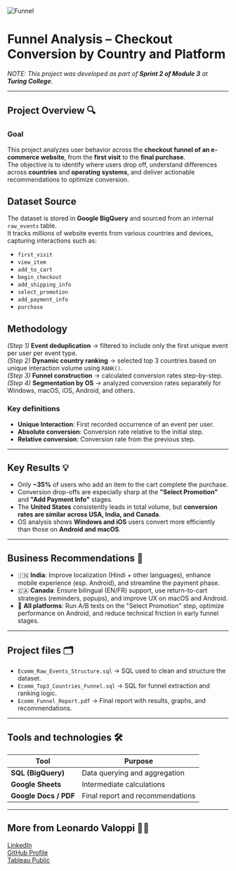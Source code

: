 ![Funnel](https://d2h3pg8y17p5so.cloudfront.net/s3/topics/funnels/sales-funnel-analysis-article-headline.jpg)

# Funnel Analysis – Checkout Conversion by Country and Platform

*NOTE: This project was developed as part of **Sprint 2 of Module 3** at **Turing College**.*

---

## Project Overview 🔍

### Goal
This project analyzes user behavior across the **checkout funnel of an e-commerce website**, from the **first visit** to the **final purchase**.  
The objective is to identify where users drop off, understand differences across **countries** and **operating systems**, and deliver actionable recommendations to optimize conversion.

## Dataset Source
The dataset is stored in **Google BigQuery** and sourced from an internal `raw_events` table.  
It tracks millions of website events from various countries and devices, capturing interactions such as:
- `first_visit`
- `view_item`
- `add_to_cart`
- `begin_checkout`
- `add_shipping_info`
- `select_promotion`
- `add_payment_info`
- `purchase`

## Methodology
*(Step 1)* **Event deduplication** → filtered to include only the first unique event per user per event type.  
*(Step 2)* **Dynamic country ranking** → selected top 3 countries based on unique interaction volume using `RANK()`.  
*(Step 3)* **Funnel construction** → calculated conversion rates step-by-step.  
*(Step 4)* **Segmentation by OS** → analyzed conversion rates separately for Windows, macOS, iOS, Android, and others.

### Key definitions
- **Unique Interaction**: First recorded occurrence of an event per user.  
- **Absolute conversion**: Conversion rate relative to the initial step.  
- **Relative conversion**: Conversion rate from the previous step.

---

## Key Results 💡

- Only **~35%** of users who add an item to the cart complete the purchase.
- Conversion drop-offs are especially sharp at the **"Select Promotion"** and **"Add Payment Info"** stages.
- The **United States** consistently leads in total volume, but **conversion rates are similar across USA, India, and Canada**.
- OS analysis shows **Windows and iOS** users convert more efficiently than those on **Android and macOS**.

---

## Business Recommendations 🎯

- 🇮🇳 **India**: Improve localization (Hindi + other languages), enhance mobile experience (esp. Android), and streamline the payment phase.
- 🇨🇦 **Canada**: Ensure bilingual (EN/FR) support, use return-to-cart strategies (reminders, popups), and improve UX on macOS and Android.
- 📱 **All platforms**: Run A/B tests on the "Select Promotion" step, optimize performance on Android, and reduce technical friction in early funnel stages.

---

## Project files 🗂️

- `Ecomm_Raw_Events_Structure.sql` → SQL used to clean and structure the dataset.
- `Ecomm_Top3_Countries_Funnel.sql` → SQL for funnel extraction and ranking logic.
- `Ecomm_Funnel_Report.pdf` → Final report with results, graphs, and recommendations.

---

## Tools and technologies 🛠️

| Tool | Purpose |
|------|---------|
| **SQL (BigQuery)** | Data querying and aggregation |
| **Google Sheets** | Intermediate calculations |
| **Google Docs / PDF** | Final report and recommendations |

---

## More from Leonardo Valoppi 👨‍💻

[LinkedIn](https://linkedin.com/in/leonardo-valoppi)  
[GitHub Profile](https://github.com/leonardovaloppi)  
[Tableau Public](https://public.tableau.com/app/profile/leonardo.valoppi/vizzes)
